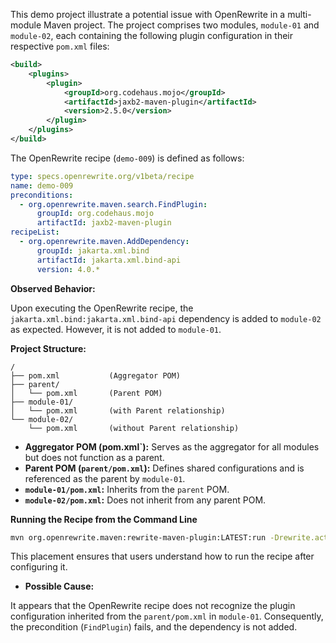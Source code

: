 This demo project illustrate a potential issue with OpenRewrite in a multi-module Maven project.
The project comprises two modules, `module-01` and `module-02`, each containing the following plugin configuration in their respective `pom.xml` files:

```xml
<build>
    <plugins>
        <plugin>
            <groupId>org.codehaus.mojo</groupId>
            <artifactId>jaxb2-maven-plugin</artifactId>
            <version>2.5.0</version>
        </plugin>
    </plugins>
</build>
```

The OpenRewrite recipe (`demo-009`) is defined as follows:

```yaml
type: specs.openrewrite.org/v1beta/recipe
name: demo-009
preconditions:
  - org.openrewrite.maven.search.FindPlugin:
      groupId: org.codehaus.mojo
      artifactId: jaxb2-maven-plugin
recipeList:
  - org.openrewrite.maven.AddDependency:
      groupId: jakarta.xml.bind
      artifactId: jakarta.xml.bind-api
      version: 4.0.*
```

**Observed Behavior:**

Upon executing the OpenRewrite recipe, the `jakarta.xml.bind:jakarta.xml.bind-api` dependency is added to `module-02` as expected. However, it is not added to `module-01`.

**Project Structure:**

```
/
├── pom.xml           (Aggregator POM)
├── parent/
│   └── pom.xml       (Parent POM)
├── module-01/
│   └── pom.xml       (with Parent relationship)
└── module-02/
    └── pom.xml       (without Parent relationship)
```

- **Aggregator POM (pom.xml`):** Serves as the aggregator for all modules but does not function as a parent.
- **Parent POM (`parent/pom.xml`):** Defines shared configurations and is referenced as the parent by `module-01`.
- **`module-01/pom.xml`:** Inherits from the `parent` POM.
- **`module-02/pom.xml`:** Does not inherit from any parent POM.

**Running the Recipe from the Command Line**
```bash
mvn org.openrewrite.maven:rewrite-maven-plugin:LATEST:run -Drewrite.activeRecipes=demo-009
```

This placement ensures that users understand how to run the recipe after configuring it.

- **Possible Cause:**

It appears that the OpenRewrite recipe does not recognize the plugin configuration inherited from the `parent/pom.xml` in `module-01`. Consequently, the precondition (`FindPlugin`) fails, and the dependency is not added.

